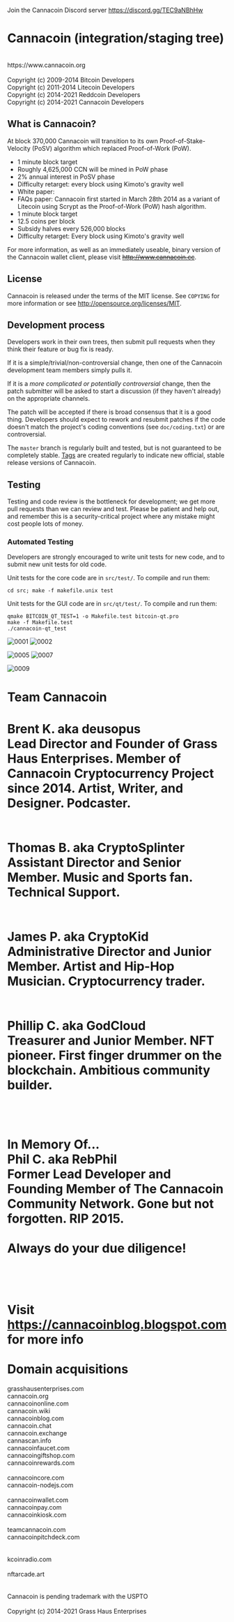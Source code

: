 Join the Cannacoin Discord server
https://discord.gg/TEC9aNBhHw


Cannacoin (integration/staging tree)
=
<br>
https://www.cannacoin.org<br>
<br>
Copyright (c) 2009-2014 Bitcoin Developers
<br>
Copyright (c) 2011-2014 Litecoin Developers
<br>
Copyright (c) 2014-2021 Reddcoin Developers
<br>
Copyright (c) 2014-2021 Cannacoin Developers
<br>


What is Cannacoin?
----------------

At block 370,000 Cannacoin will transition to its own Proof-of-Stake-Velocity (PoSV) 
algorithm which replaced Proof-of-Work (PoW).
 - 1 minute block target
 - Roughly 4,625,000 CCN will be mined in PoW phase
 - 2% annual interest in PoSV phase
 - Difficulty retarget: every block using Kimoto's gravity well
 - White paper: 
 - FAQs paper: 
Cannacoin first started in March 28th 2014 as a variant of Litecoin using Scrypt as
the Proof-of-Work (PoW) hash algorithm.
 - 1 minute block target
 - 12.5 coins per block
 - Subsidy halves every 526,000 blocks
 - Difficulty retarget: Every block using Kimoto's gravity well

For more information, as well as an immediately useable, binary version of
the Cannacoin wallet client, please visit <s>http://www.cannacoin.cc</s>.

License
-------

Cannacoin is released under the terms of the MIT license. See `COPYING` for more
information or see http://opensource.org/licenses/MIT.

Development process
-------------------

Developers work in their own trees, then submit pull requests when they think
their feature or bug fix is ready.

If it is a simple/trivial/non-controversial change, then one of the Cannacoin
development team members simply pulls it.

If it is a *more complicated or potentially controversial* change, then the patch
submitter will be asked to start a discussion (if they haven't already) on the
appropriate channels.

The patch will be accepted if there is broad consensus that it is a good thing.
Developers should expect to rework and resubmit patches if the code doesn't
match the project's coding conventions (see `doc/coding.txt`) or are
controversial.

The `master` branch is regularly built and tested, but is not guaranteed to be
completely stable. [Tags](https://github.com/cannacoin-project/cannacoin/tags) are created
regularly to indicate new official, stable release versions of Cannacoin.

Testing
-------

Testing and code review is the bottleneck for development; we get more pull
requests than we can review and test. Please be patient and help out, and
remember this is a security-critical project where any mistake might cost people
lots of money.

### Automated Testing

Developers are strongly encouraged to write unit tests for new code, and to
submit new unit tests for old code.

Unit tests for the core code are in `src/test/`. To compile and run them:

    cd src; make -f makefile.unix test

Unit tests for the GUI code are in `src/qt/test/`. To compile and run them:

    qmake BITCOIN_QT_TEST=1 -o Makefile.test bitcoin-qt.pro
    make -f Makefile.test
    ./cannacoin-qt_test

![0001](https://user-images.githubusercontent.com/84210241/138538925-12671258-c89d-49f2-a55e-54259066b5d4.jpg)
![0002](https://user-images.githubusercontent.com/84210241/138538970-c1c41ddf-06b1-4739-8de0-974bec4abd30.jpg)


![0005](https://user-images.githubusercontent.com/84210241/138539041-c341e4b1-7d68-4f3f-9f10-28b40ae8d222.jpg)
![0007](https://user-images.githubusercontent.com/84210241/138539069-5d1e9240-e396-4e91-ac3b-bb37d7580417.jpg)

![0009](https://user-images.githubusercontent.com/84210241/138539099-28ceb07d-6b63-4eb7-ac32-30f695cbb30e.jpg)

Team Cannacoin
=

Brent K. aka deusopus<br>
Lead Director and Founder of Grass Haus Enterprises. Member of Cannacoin Cryptocurrency Project since 2014. Artist, Writer, and Designer. Podcaster.<br>
<br><br>
Thomas B. aka CryptoSplinter<br>
Assistant Director and Senior Member. Music and Sports fan. Technical Support.<br>
<br><br>
James P. aka CryptoKid<br>
Administrative Director and Junior Member. Artist and Hip-Hop Musician. Cryptocurrency trader.<br>
<br><br>
Phillip C. aka GodCloud<br>
Treasurer and Junior Member. NFT pioneer. First finger drummer on the blockchain. Ambitious community builder.<br>
<br><br><br>
In Memory Of...<br>
Phil C. aka RebPhil<br>
Former Lead Developer and Founding Member of The Cannacoin Community Network. Gone but not forgotten. RIP 2015.<br>
<br>
Always do your due diligence!<br>
<br><br>
=
Visit https://cannacoinblog.blogspot.com for more info<br>
<br>
Domain acquisitions
=
grasshausenterprises.com<br>
cannacoin.org<br>
cannacoinonline.com<br>
cannacoin.wiki<br>
cannacoinblog.com<br>
cannacoin.chat<br>
cannacoin.exchange<br>
cannascan.info<br>
cannacoinfaucet.com<br>
cannacoingiftshop.com<br>
cannacoinrewards.com<br>
<br>
cannacoincore.com<br>
cannacoin-nodejs.com<br>
<br>
cannacoinwallet.com<br>
cannacoinpay.com<br>
cannacoinkiosk.com<br>
<br>
teamcannacoin.com<br>
cannacoinpitchdeck.com<br>
<br>
<br>
kcoinradio.com<br>
<br>
nftarcade.art<br>
<br>
<br>
Cannacoin is pending trademark with the USPTO 
<br>
<br>
Copyright (c) 2014-2021 Grass Haus Enterprises
